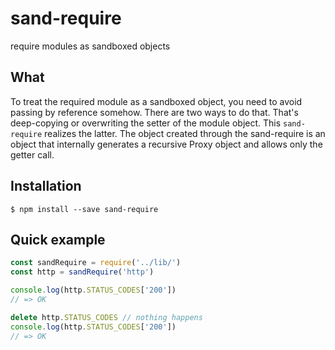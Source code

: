 # sand-require
require modules as sandboxed objects

## What
To treat the required module as a sandboxed object, you need to avoid passing by reference somehow. There are two ways to do that. That's deep-copying or overwriting the setter of the module object. This `sand-require` realizes the latter. The object created through the sand-require is an object that internally generates a recursive Proxy object and allows only the getter call.

## Installation
```console
$ npm install --save sand-require
```

## Quick example
```js
const sandRequire = require('../lib/')
const http = sandRequire('http')

console.log(http.STATUS_CODES['200'])
// => OK

delete http.STATUS_CODES // nothing happens
console.log(http.STATUS_CODES['200'])
// => OK
```

